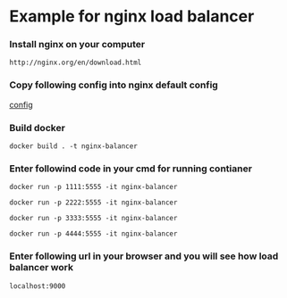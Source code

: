 # Example for nginx load balancer

### Install nginx on your computer

```
http://nginx.org/en/download.html
```

### Copy following config into nginx default config

[config](https://github.com/CoderZ2/nginx-load-balancer-example/blob/main/nginx.conf)

### Build docker

```
docker build . -t nginx-balancer
```

### Enter followind code in your cmd for running contianer

```
docker run -p 1111:5555 -it nginx-balancer
```
```
docker run -p 2222:5555 -it nginx-balancer
```
```
docker run -p 3333:5555 -it nginx-balancer
```
```
docker run -p 4444:5555 -it nginx-balancer
```
### Enter following url in your browser and you will see how load balancer work

```
localhost:9000
```

